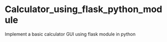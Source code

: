 # Calculator_using_flask_python_module
Implement a basic calculator  GUI using flask module in python
